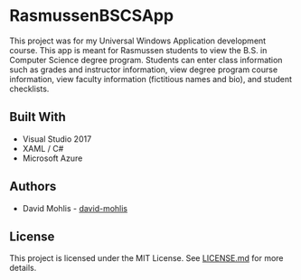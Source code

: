 # RasmussenBSCSApp
This project was for my Universal Windows Application development course. This app is meant for Rasmussen students to view the B.S. in Computer Science degree program. Students can enter class information such as grades and instructor information, view degree program course information, view faculty information (fictitious names and bio), and student checklists.

## Built With
* Visual Studio 2017
* XAML / C#
* Microsoft Azure

## Authors
* David Mohlis - [david-mohlis](https://github.com/david-mohlis)

## License
This project is licensed under the MIT License. See [LICENSE.md](https://github.com/david-mohlis/RasmussenBSCSApp/blob/master/LICENSE) for more details.
